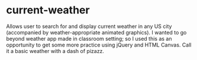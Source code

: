 # current-weather
Allows user to search for and display current weather in any US city (accompanied by weather-appropriate animated graphics). 
I wanted to go beyond weather app made in classroom setting; so I used this as an opportunity to get some more practice using jQuery and HTML Canvas. Call it a basic weather with a dash of pizazz. 
